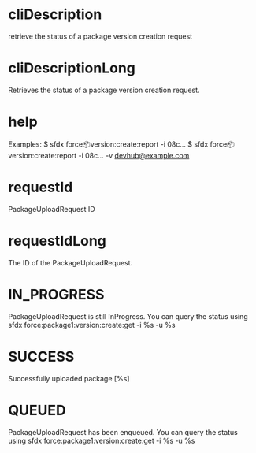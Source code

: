 # cliDescription

retrieve the status of a package version creation request

# cliDescriptionLong

Retrieves the status of a package version creation request.

# help

Examples:
$ sfdx force:package:version:create:report -i 08c...
$ sfdx force:package:version:create:report -i 08c... -v devhub@example.com

# requestId

PackageUploadRequest ID

# requestIdLong

The ID of the PackageUploadRequest.

# IN_PROGRESS

PackageUploadRequest is still InProgress. You can query the status using
sfdx force:package1:version:create:get -i %s -u %s

# SUCCESS

Successfully uploaded package [%s]

# QUEUED

PackageUploadRequest has been enqueued. You can query the status using
sfdx force:package1:version:create:get -i %s -u %s
